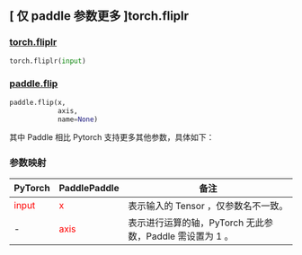 ## [ 仅 paddle 参数更多 ]torch.fliplr
### [torch.fliplr](https://pytorch.org/docs/stable/generated/torch.fliplr.html?highlight=fliplr#torch.fliplr)

```python
torch.fliplr(input)
```

### [paddle.flip](https://www.paddlepaddle.org.cn/documentation/docs/zh/develop/api/paddle/flip_cn.html#flip)

```python
paddle.flip(x,
            axis,
            name=None)
```

其中 Paddle 相比 Pytorch 支持更多其他参数，具体如下：
### 参数映射
| PyTorch       | PaddlePaddle | 备注                                                   |
| ------------- | ------------ | ------------------------------------------------------ |
| <font color='red'> input </font> | <font color='red'> x </font> | 表示输入的 Tensor ，仅参数名不一致。  |
| - | <font color='red'> axis </font> | 表示进行运算的轴，PyTorch 无此参数，Paddle 需设置为 1 。  |
